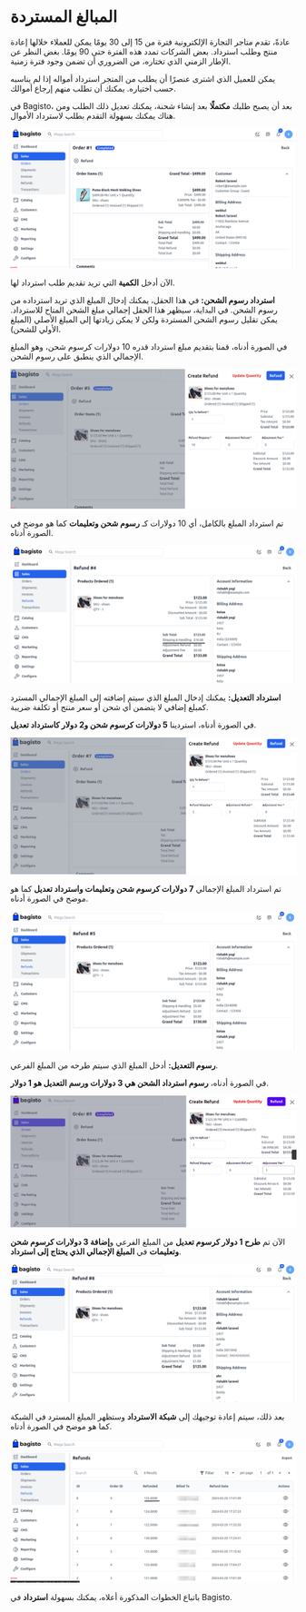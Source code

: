 # المبالغ المستردة

عادةً، تقدم متاجر التجارة الإلكترونية فترة من 15 إلى 30 يومًا يمكن للعملاء خلالها إعادة منتج وطلب استرداد. بعض الشركات تمدد هذه الفترة حتى 90 يومًا. بغض النظر عن الإطار الزمني الذي تختاره، من الضروري أن تضمن وجود فترة زمنية.

يمكن للعميل الذي اشترى عنصرًا أن يطلب من المتجر استرداد أمواله إذا لم يناسبه حسب اختياره. يمكنك أن تطلب منهم إرجاع أموالك.

في Bagisto، بعد أن يصبح طلبك **مكتملًا** بعد إنشاء شحنة، يمكنك تعديل ذلك الطلب ومن هناك يمكنك بسهولة التقدم بطلب لاسترداد الأموال.

![Refund](../../assets/2.2.0/images/orders/refund.png)

الآن أدخل **الكمية** التي تريد تقديم طلب استرداد لها.

**استرداد رسوم الشحن:** في هذا الحقل، يمكنك إدخال المبلغ الذي تريد استرداده من رسوم الشحن. في البداية، سيظهر هذا الحقل إجمالي مبلغ الشحن المتاح للاسترداد. يمكن تقليل رسوم الشحن المستردة ولكن لا يمكن زيادتها إلى المبلغ الأصلي (المبلغ الأولي للشحن).

في الصورة أدناه، قمنا بتقديم مبلغ استرداد قدره 10 دولارات كرسوم شحن، وهو المبلغ الإجمالي الذي ينطبق على رسوم الشحن.

![Refund](../../assets/2.2.0/images/orders/refundShipping.png)

تم استرداد المبلغ بالكامل، أي 10 دولارات كـ **رسوم شحن وتعليمات** كما هو موضح في الصورة أدناه.

![Refund](../../assets/2.2.0/images/orders/refundShipped.png)

**استرداد التعديل:** يمكنك إدخال المبلغ الذي سيتم إضافته إلى المبلغ الإجمالي المسترد كمبلغ إضافي لا يتضمن أي شحن أو سعر منتج أو تكلفة ضريبة.

في الصورة أدناه، استردينا **5 دولارات كرسوم شحن و2 دولار كاسترداد تعديل**.

![Refund](../../assets/2.2.0/images/orders/adjust.png)

تم استرداد المبلغ الإجمالي **7 دولارات كرسوم شحن وتعليمات واسترداد تعديل** كما هو موضح في الصورة أدناه.

![Refund](../../assets/2.2.0/images/orders/adjustRefund.png)

**رسوم التعديل:** أدخل المبلغ الذي سيتم طرحه من المبلغ الفرعي.

في الصورة أدناه، **رسوم استرداد الشحن هي 3 دولارات ورسم التعديل هو 1 دولار**.

![Refund](../../assets/2.2.0/images/orders/adjustFee.png)

الآن تم **طرح 1 دولار كرسوم تعديل** من المبلغ الفرعي و**إضافة 3 دولارات كرسوم شحن وتعليمات** في **المبلغ الإجمالي الذي يحتاج إلى استرداد**.

![Refund](../../assets/2.2.0/images/orders/adjustfeeRefund.png)

بعد ذلك، سيتم إعادة توجيهك إلى **شبكة الاسترداد** وستظهر المبلغ المسترد في الشبكة كما هو موضح في الصورة أدناه.

![Refund Grid](../../assets/2.2.0/images/orders/refundGrid.png)

باتباع الخطوات المذكورة أعلاه، يمكنك بسهولة **استرداد** في Bagisto.